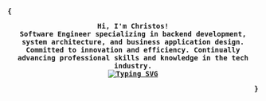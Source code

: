 <div align="justify">
  <p align="left">
    <strong>
      <samp>{</samp>
    </strong>
  </p>
  <p align="center">
    <samp>
      <b>
        Hi, I'm Christos!
        <br/>
        Software Engineer specializing in backend development, system architecture, and business application design.
        <br/>
        Committed to innovation and efficiency. Continually advancing professional skills and knowledge in the tech industry.
        <br/>
        <a href="https://git.io/typing-svg">
          <img src="https://readme-typing-svg.demolab.com?font=Fira+Code&amp;size=18&amp;pause=1000&amp;color=58A6FF&amp;center=true&amp;vCenter=true&amp;random=false&amp;width=435&amp;separator=%3C&amp;lines=while(!(succeed+%3D+try()));" alt="Typing SVG" />
        </a>
        <br/>
      </b>
    </samp>
  </p>
  <p align="right">
    <strong>
      <samp>}</samp>
    </strong>
  </p>
</div>
